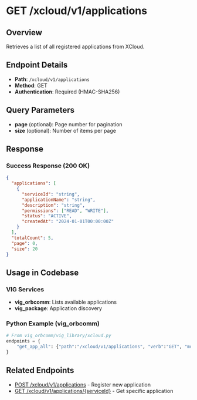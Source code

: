 # GET /xcloud/v1/applications

## Overview
Retrieves a list of all registered applications from XCloud.

## Endpoint Details
- **Path**: `/xcloud/v1/applications`
- **Method**: GET
- **Authentication**: Required (HMAC-SHA256)

## Query Parameters
- **page** (optional): Page number for pagination
- **size** (optional): Number of items per page

## Response
### Success Response (200 OK)
```json
{
  "applications": [
    {
      "serviceId": "string",
      "applicationName": "string",
      "description": "string",
      "permissions": ["READ", "WRITE"],
      "status": "ACTIVE",
      "createdAt": "2024-01-01T00:00:00Z"
    }
  ],
  "totalCount": 5,
  "page": 0,
  "size": 20
}
```

## Usage in Codebase

### VIG Services
- **vig_orbcomm**: Lists available applications
- **vig_package**: Application discovery

### Python Example (vig_orbcomm)
```python
# From vig_orbcomm/vig_library/xcloud.py
endpoints = {
    "get_app_all": {"path":"/xcloud/v1/applications", "verb":"GET", "md5":False}
}
```

## Related Endpoints
- [POST /xcloud/v1/applications](v1-applications-post.md) - Register new application
- [GET /xcloud/v1/applications/{serviceId}](v1-applications-serviceId-get.md) - Get specific application